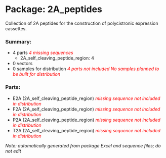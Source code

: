 # Package: 2A_peptides

Collection of 2A peptides for the construction of polycistronic expression cassettes. 

### Summary:

- 4 parts _<span style="color:red">4 missing sequences</span>_
    - 2A_self_cleaving_peptide_region: 4
- 0 vectors
- 0 samples for distribution _<span style="color:red">4 parts not included</span>_ _<span style="color:red">No samples planned to be built for distribution</span>_

### Parts:

- E2A (2A_self_cleaving_peptide_region) _<span style="color:red">missing sequence</span>_ _<span style="color:red">not included in distribution</span>_
- F2A (2A_self_cleaving_peptide_region) _<span style="color:red">missing sequence</span>_ _<span style="color:red">not included in distribution</span>_
- P2A (2A_self_cleaving_peptide_region) _<span style="color:red">missing sequence</span>_ _<span style="color:red">not included in distribution</span>_
- T2A (2A_self_cleaving_peptide_region) _<span style="color:red">missing sequence</span>_ _<span style="color:red">not included in distribution</span>_

_Note: automatically generated from package Excel and sequence files; do not edit_
